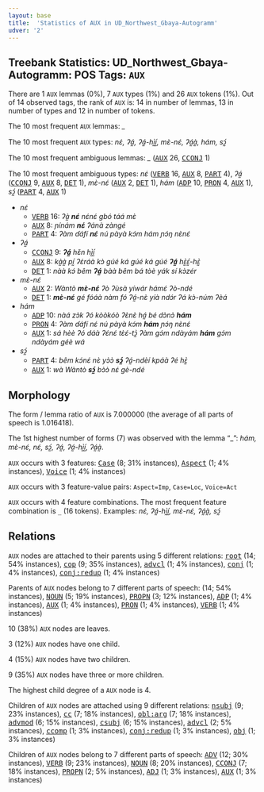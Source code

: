 ```yaml
---
layout: base
title:  'Statistics of AUX in UD_Northwest_Gbaya-Autogramm'
udver: '2'
---
```


## Treebank Statistics: UD_Northwest_Gbaya-Autogramm: POS Tags: `AUX`

There are 1 `AUX` lemmas (0%), 7 `AUX` types (1%) and 26 `AUX` tokens (1%).
Out of 14 observed tags, the rank of `AUX` is: 14 in number of lemmas, 13 in number of types and 12 in number of tokens.

The 10 most frequent `AUX` lemmas: <em>_</em>

The 10 most frequent `AUX` types:  <em>nɛ́, ʔá̰, ʔá̰-hı̰̀ı̰́, mɛ̀-nɛ́, ʔá̰à̰, hám, sɔ̰́</em>

The 10 most frequent ambiguous lemmas: <em>_</em> (<tt><a href="gya_autogramm-pos-AUX.html">AUX</a></tt> 26, <tt><a href="gya_autogramm-pos-CCONJ.html">CCONJ</a></tt> 1)

The 10 most frequent ambiguous types:  <em>nɛ́</em> (<tt><a href="gya_autogramm-pos-VERB.html">VERB</a></tt> 16, <tt><a href="gya_autogramm-pos-AUX.html">AUX</a></tt> 8, <tt><a href="gya_autogramm-pos-PART.html">PART</a></tt> 4), <em>ʔá̰</em> (<tt><a href="gya_autogramm-pos-CCONJ.html">CCONJ</a></tt> 9, <tt><a href="gya_autogramm-pos-AUX.html">AUX</a></tt> 8, <tt><a href="gya_autogramm-pos-DET.html">DET</a></tt> 1), <em>mɛ̀-nɛ́</em> (<tt><a href="gya_autogramm-pos-AUX.html">AUX</a></tt> 2, <tt><a href="gya_autogramm-pos-DET.html">DET</a></tt> 1), <em>hám</em> (<tt><a href="gya_autogramm-pos-ADP.html">ADP</a></tt> 10, <tt><a href="gya_autogramm-pos-PRON.html">PRON</a></tt> 4, <tt><a href="gya_autogramm-pos-AUX.html">AUX</a></tt> 1), <em>sɔ̰́</em> (<tt><a href="gya_autogramm-pos-PART.html">PART</a></tt> 4, <tt><a href="gya_autogramm-pos-AUX.html">AUX</a></tt> 1)


* <em>nɛ́</em>
  * <tt><a href="gya_autogramm-pos-VERB.html">VERB</a></tt> 16: <em>ʔà̰ <b>nɛ́</b> nɛ́nɛ́ gbó táá mɛ̀</em>
  * <tt><a href="gya_autogramm-pos-AUX.html">AUX</a></tt> 8: <em>ɲínám <b>nɛ́</b> ʔánà zàngé</em>
  * <tt><a href="gya_autogramm-pos-PART.html">PART</a></tt> 4: <em>ʔàm ɗáfí <b>nɛ́</b> nú pàyà kɔ́m hám ɲɔ́ŋ nɛ̀nɛ́</em>
* <em>ʔá̰</em>
  * <tt><a href="gya_autogramm-pos-CCONJ.html">CCONJ</a></tt> 9: <em><b>ʔá̰</b> hɛ̌n hı̰̀ı̰́</em>
  * <tt><a href="gya_autogramm-pos-AUX.html">AUX</a></tt> 8: <em>kà̰à̰ pı̰́ ʔɛ́ráà kɔ̀ gúé ká gúé ká gúé <b>ʔá̰</b> hɛ̰̀ɛ̰́-hɛ̰̀</em>
  * <tt><a href="gya_autogramm-pos-DET.html">DET</a></tt> 1: <em>nàà kɔ́ bêm <b>ʔá̰</b> bàà bêm bá tòè yák sí kɔ̀zér</em>
* <em>mɛ̀-nɛ́</em>
  * <tt><a href="gya_autogramm-pos-AUX.html">AUX</a></tt> 2: <em>Wàntò <b>mɛ̀-nɛ́</b> ʔò ʔùsà yíwár hámɛ́ ʔò-ndé</em>
  * <tt><a href="gya_autogramm-pos-DET.html">DET</a></tt> 1: <em><b>mɛ̀-nɛ́</b> gé fóáà nàm fó ʔá̰-nɛ̀ yíà ndɔ́r ʔá kɔ̀-núm ʔèá</em>
* <em>hám</em>
  * <tt><a href="gya_autogramm-pos-ADP.html">ADP</a></tt> 10: <em>nàá zɔ̀k ʔó kòòkóò ʔɛ̀nɛ̀ há̰ bé dɔ̀nɔ̀ <b>hám</b></em>
  * <tt><a href="gya_autogramm-pos-PRON.html">PRON</a></tt> 4: <em>ʔàm ɗáfí nɛ́ nú pàyà kɔ́m <b>hám</b> ɲɔ́ŋ nɛ̀nɛ́</em>
  * <tt><a href="gya_autogramm-pos-AUX.html">AUX</a></tt> 1: <em>sá hèè ʔó dáà ʔɛ́nɛ́ tɛ̀ɛ́-tɔ̰̀ ʔàm gɔ́m ndàyám <b>hám</b> gɔ́m ndàyám géè wá</em>
* <em>sɔ̰́</em>
  * <tt><a href="gya_autogramm-pos-PART.html">PART</a></tt> 4: <em>bêm kɔ́nɛ́ nɛ̀ yɔ̀ɔ̀ <b>sɔ̰́</b> ʔá̰-ndèí kpáà ʔé hɛ̰̀</em>
  * <tt><a href="gya_autogramm-pos-AUX.html">AUX</a></tt> 1: <em>wà Wàntò <b>sɔ̰́</b> bɔ̀ɔ̀ nɛ́ gè-ndé</em>

## Morphology

The form / lemma ratio of `AUX` is 7.000000 (the average of all parts of speech is 1.016418).

The 1st highest number of forms (7) was observed with the lemma “_”: <em>hám, mɛ̀-nɛ́, nɛ́, sɔ̰́, ʔá̰, ʔá̰-hı̰̀ı̰́, ʔá̰à̰</em>.

`AUX` occurs with 3 features: <tt><a href="gya_autogramm-feat-Case.html">Case</a></tt> (8; 31% instances), <tt><a href="gya_autogramm-feat-Aspect.html">Aspect</a></tt> (1; 4% instances), <tt><a href="gya_autogramm-feat-Voice.html">Voice</a></tt> (1; 4% instances)

`AUX` occurs with 3 feature-value pairs: `Aspect=Imp`, `Case=Loc`, `Voice=Act`

`AUX` occurs with 4 feature combinations.
The most frequent feature combination is `_` (16 tokens).
Examples: <em>nɛ́, ʔá̰-hı̰̀ı̰́, mɛ̀-nɛ́, ʔá̰à̰, sɔ̰́</em>


## Relations

`AUX` nodes are attached to their parents using 5 different relations: <tt><a href="gya_autogramm-dep-root.html">root</a></tt> (14; 54% instances), <tt><a href="gya_autogramm-dep-cop.html">cop</a></tt> (9; 35% instances), <tt><a href="gya_autogramm-dep-advcl.html">advcl</a></tt> (1; 4% instances), <tt><a href="gya_autogramm-dep-conj.html">conj</a></tt> (1; 4% instances), <tt><a href="gya_autogramm-dep-conj-redup.html">conj:redup</a></tt> (1; 4% instances)

Parents of `AUX` nodes belong to 7 different parts of speech:  (14; 54% instances), <tt><a href="gya_autogramm-pos-NOUN.html">NOUN</a></tt> (5; 19% instances), <tt><a href="gya_autogramm-pos-PROPN.html">PROPN</a></tt> (3; 12% instances), <tt><a href="gya_autogramm-pos-ADP.html">ADP</a></tt> (1; 4% instances), <tt><a href="gya_autogramm-pos-AUX.html">AUX</a></tt> (1; 4% instances), <tt><a href="gya_autogramm-pos-PRON.html">PRON</a></tt> (1; 4% instances), <tt><a href="gya_autogramm-pos-VERB.html">VERB</a></tt> (1; 4% instances)

10 (38%) `AUX` nodes are leaves.

3 (12%) `AUX` nodes have one child.

4 (15%) `AUX` nodes have two children.

9 (35%) `AUX` nodes have three or more children.

The highest child degree of a `AUX` node is 4.

Children of `AUX` nodes are attached using 9 different relations: <tt><a href="gya_autogramm-dep-nsubj.html">nsubj</a></tt> (9; 23% instances), <tt><a href="gya_autogramm-dep-cc.html">cc</a></tt> (7; 18% instances), <tt><a href="gya_autogramm-dep-obl-arg.html">obl:arg</a></tt> (7; 18% instances), <tt><a href="gya_autogramm-dep-advmod.html">advmod</a></tt> (6; 15% instances), <tt><a href="gya_autogramm-dep-csubj.html">csubj</a></tt> (6; 15% instances), <tt><a href="gya_autogramm-dep-advcl.html">advcl</a></tt> (2; 5% instances), <tt><a href="gya_autogramm-dep-ccomp.html">ccomp</a></tt> (1; 3% instances), <tt><a href="gya_autogramm-dep-conj-redup.html">conj:redup</a></tt> (1; 3% instances), <tt><a href="gya_autogramm-dep-obj.html">obj</a></tt> (1; 3% instances)

Children of `AUX` nodes belong to 7 different parts of speech: <tt><a href="gya_autogramm-pos-ADV.html">ADV</a></tt> (12; 30% instances), <tt><a href="gya_autogramm-pos-VERB.html">VERB</a></tt> (9; 23% instances), <tt><a href="gya_autogramm-pos-NOUN.html">NOUN</a></tt> (8; 20% instances), <tt><a href="gya_autogramm-pos-CCONJ.html">CCONJ</a></tt> (7; 18% instances), <tt><a href="gya_autogramm-pos-PROPN.html">PROPN</a></tt> (2; 5% instances), <tt><a href="gya_autogramm-pos-ADJ.html">ADJ</a></tt> (1; 3% instances), <tt><a href="gya_autogramm-pos-AUX.html">AUX</a></tt> (1; 3% instances)

